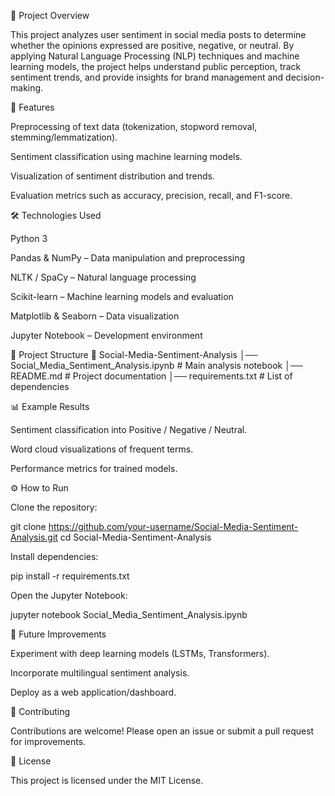 📌 Project Overview

This project analyzes user sentiment in social media posts to determine whether the opinions expressed are positive, negative, or neutral. By applying Natural Language Processing (NLP) techniques and machine learning models, the project helps understand public perception, track sentiment trends, and provide insights for brand management and decision-making.


🚀 Features

Preprocessing of text data (tokenization, stopword removal, stemming/lemmatization).

Sentiment classification using machine learning models.

Visualization of sentiment distribution and trends.

Evaluation metrics such as accuracy, precision, recall, and F1-score.

 
🛠️ Technologies Used

Python 3

Pandas & NumPy – Data manipulation and preprocessing

NLTK / SpaCy – Natural language processing

Scikit-learn – Machine learning models and evaluation

Matplotlib & Seaborn – Data visualization

Jupyter Notebook – Development environment


📂 Project Structure
📁 Social-Media-Sentiment-Analysis
│── Social_Media_Sentiment_Analysis.ipynb   # Main analysis notebook
│── README.md                               # Project documentation
│── requirements.txt                        # List of dependencies


📊 Example Results

Sentiment classification into Positive / Negative / Neutral.

Word cloud visualizations of frequent terms.

Performance metrics for trained models.


⚙️ How to Run

Clone the repository:

git clone https://github.com/your-username/Social-Media-Sentiment-Analysis.git
cd Social-Media-Sentiment-Analysis



Install dependencies:

pip install -r requirements.txt


Open the Jupyter Notebook:

jupyter notebook Social_Media_Sentiment_Analysis.ipynb


📌 Future Improvements

Experiment with deep learning models (LSTMs, Transformers).

Incorporate multilingual sentiment analysis.

Deploy as a web application/dashboard.


🤝 Contributing

Contributions are welcome! Please open an issue or submit a pull request for improvements.


📜 License

This project is licensed under the MIT License.
